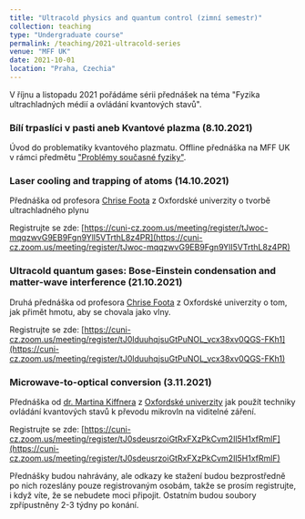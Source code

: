 ```yaml
---
title: "Ultracold physics and quantum control (zimní semestr)"
collection: teaching
type: "Undergraduate course"
permalink: /teaching/2021-ultracold-series
venue: "MFF UK"
date: 2021-10-01
location: "Praha, Czechia"
---
```


V říjnu a listopadu 2021 pořádáme sérii přednášek na téma "Fyzika ultrachladných médií a ovládání kvantových stavů".

### Bílí trpaslíci v pasti aneb Kvantové plazma (8.10.2021)
Úvod do problematiky kvantového plazmatu. Offline přednáška na MFF UK v rámci předmětu ["Problémy současné fyziky"](https://is.cuni.cz/studium/predmety/index.php?do=predmet&kod=NOFY047).

### Laser cooling and trapping of atoms (14.10.2021)
Přednáška od profesora [Chrise Foota](https://coldatoms.web.ox.ac.uk/#/) z Oxfordské univerzity o tvorbě ultrachladného plynu

Registrujte se zde: [https://cuni-cz.zoom.us/meeting/register/tJwoc-mqqzwvG9EB9Fgn9YlI5VTrthL8z4PR](https://cuni-cz.zoom.us/meeting/register/tJwoc-mqqzwvG9EB9Fgn9YlI5VTrthL8z4PR)


### Ultracold quantum gases: Bose-Einstein condensation and matter-wave interference (21.10.2021)
Druhá přednáška od profesora [Chrise Foota](https://coldatoms.web.ox.ac.uk/#/) z Oxfordské univerzity o tom, jak přimět hmotu, aby se chovala jako vlny.

Registrujte se zde: [https://cuni-cz.zoom.us/meeting/register/tJ0lduuhqjsuGtPuNOL_vcx38xv0QGS-FKh1](https://cuni-cz.zoom.us/meeting/register/tJ0lduuhqjsuGtPuNOL_vcx38xv0QGS-FKh1)

### Microwave-to-optical conversion (3.11.2021)
Přednáška od [dr. Martina Kiffnera](https://martinkiffner.com/) z [Oxfordské univerzity](https://www3.physics.ox.ac.uk/groups/qubit/) jak použít techniky ovládání kvantových stavů k převodu mikrovln na viditelné záření.

Registrujte se zde: [https://cuni-cz.zoom.us/meeting/register/tJ0sdeusrzoiGtRxFXzPkCvm2Il5H1xfRmlF](https://cuni-cz.zoom.us/meeting/register/tJ0sdeusrzoiGtRxFXzPkCvm2Il5H1xfRmlF)

Přednášky budou nahrávány, ale odkazy ke stažení budou bezprostředně po nich rozeslány pouze registrovaným osobám, takže se prosím registrujte, i když víte, že se nebudete moci připojit. Ostatním budou soubory zpřípustněny 2-3 týdny po konání.
